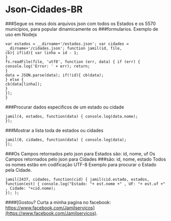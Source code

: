 # Json-Cidades-BR
###Segue os meus dois arquivos json com todos os Estados e os 5570 municipios, para popular dinamicamente os 
###formularios. Exemplo de uso em Nodejs
```
var estados = __dirname+'/estados.json'; var cidades = __dirname+'/cidades.json'; function jamil(id, file, 
cb){ if(id){ var linha = id - 1;
}
fs.readFile(file, 'utf8', function (err, data) { if (err) { console.log('Error: ' + err); return;
}
data = JSON.parse(data); if(!id){ cb(data);
} else {
cb(data[linha]);
}
});
}
```
###Procurar dados especificos de um estado ou cidade
```
jamil(4, estados, function(data) { console.log(data.nome);
});
```
###Mostrar a lista toda de estados ou cidades
```
jamil(0, cidades, function(data) { console.log(data);
});
```
###Os Campos retornados pelo json para Estados são: id, nome, uf Os Campos retornados pelo json para Cidades 
###são: id, nome, estado Todos os nomes estão em codificação UTF-8
Exemplo para procurar o Estado pela Cidade. 
``` 
jamil(2437, cidades, function(cid) { jamil(cid.estado, estados, 
function(est) { console.log("Estado: "+ est.nome +" , UF: "+ est.uf +" , Cidade: "+cid.nome);
}); );
```
####[Gostou? Curta a minha pagina no facebook: https://www.facebook.com/Jamilservicos](https://www.facebook.com/Jamilservicos).
